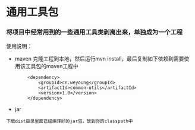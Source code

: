# 通用工具包
### 将项目中经常用到的一些通用工具类剥离出来，单独成为一个工程
使用说明：
- maven
克隆工程到本地，然后运行mvn install，最后复制如下依赖到需要使用该工具包的maven工程中
```
        <dependency>
            <groupId>cn.weyoung</groupId>
            <artifactId>common-utils</artifactId>
            <version>1.0</version>
        </dependency>
```

- jar
```
下载dist目录里面已经编译好的jar包，放到你的classpath中
```
